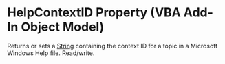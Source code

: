 
# HelpContextID Property (VBA Add-In Object Model)



Returns or sets a  [String](b8bdf64f-5920-1ae9-16d0-b26d09524a30.md) containing the context ID for a topic in a Microsoft Windows Help file. Read/write.
